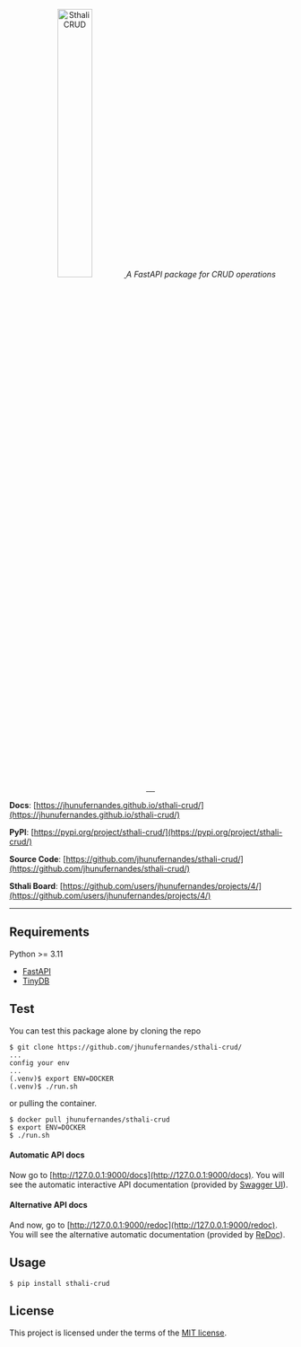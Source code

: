<p align="center">
    <a href="https://jhunufernandes.github.io/sthali-crud/images/crud.svg">
        <img src="https://jhunufernandes.github.io/sthali-crud/images/crud.svg" alt="SthaliCRUD" height=35%>
    </a>
    <em>A FastAPI package for CRUD operations</em>
</p>
<p align="center">
    <a href="https://pypi.org/project/sthali-crud" target="_blank">
        <img src="https://img.shields.io/pypi/v/sthali-crud?label=Version&color=%232EBC4F" alt="">
    </a>
    <a href="https://pypi.org/project/sthali-crud" target="_blank">
        <img src="https://img.shields.io/pypi/pyversions/sthali-crud.svg?label=Python&color=%232EBC4F" alt="">
    </a>
    <a href="https://pypi.org/project/sthali-crud" target="_blank">
        <img src="https://img.shields.io/github/license/jhunufernandes/sthali-crud?label=License&color=%232EBC4F" alt="">
    </a>
    <a href="https://github.com/jhunufernandes/sthali-crud/actions/workflows/test-package.yml" target="_blank">
        <img src="https://github.com/jhunufernandes/sthali-crud/actions/workflows/test-package.yml/badge.svg" alt="">
    </a>
    <a href="https://github.com/jhunufernandes/sthali-crud/actions/workflows/upload-package.yml" target="_blank">
        <img src="https://github.com/jhunufernandes/sthali-crud/actions/workflows/upload-package.yml/badge.svg" alt="">
    </a>
</p>

**Docs**: [https://jhunufernandes.github.io/sthali-crud/](https://jhunufernandes.github.io/sthali-crud/)

**PyPI**: [https://pypi.org/project/sthali-crud/](https://pypi.org/project/sthali-crud/)

**Source Code**: [https://github.com/jhunufernandes/sthali-crud/](https://github.com/jhunufernandes/sthali-crud/)

**Sthali Board**: [https://github.com/users/jhunufernandes/projects/4/](https://github.com/users/jhunufernandes/projects/4/)



---



## Requirements

Python >= 3.11
* [FastAPI](https://fastapi.tiangolo.com/)
* [TinyDB](https://tinydb.readthedocs.io/)



## Test

You can test this package alone by cloning the repo

```console
$ git clone https://github.com/jhunufernandes/sthali-crud/
...
config your env
...
(.venv)$ export ENV=DOCKER
(.venv)$ ./run.sh
```

or pulling the container.

```console
$ docker pull jhunufernandes/sthali-crud
$ export ENV=DOCKER
$ ./run.sh
```

#### Automatic API docs

Now go to [http://127.0.0.1:9000/docs](http://127.0.0.1:9000/docs). You will see the automatic interactive API documentation (provided by [Swagger UI](https://github.com/swagger-api/swagger-ui)).

#### Alternative API docs

And now, go to [http://127.0.0.1:9000/redoc](http://127.0.0.1:9000/redoc). You will see the alternative automatic documentation (provided by <a href="https://github.com/Rebilly/ReDoc" class="external-link" target="_blank">ReDoc</a>).



## Usage

```console
$ pip install sthali-crud
```



## License

This project is licensed under the terms of the [MIT license](docs/LICENSE.md).

